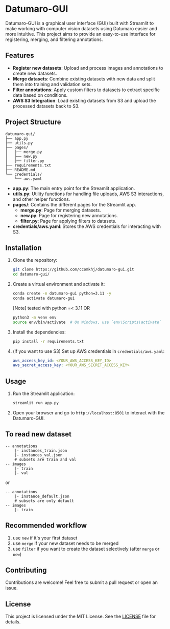 # Datumaro-GUI

Datumaro-GUI is a graphical user interface (GUI) built with Streamlit to make working with computer vision datasets using Datumaro easier and more intuitive. This project aims to provide an easy-to-use interface for registering, merging, and filtering annotations.

## Features

- **Register new datasets**: Upload and process images and annotations to create new datasets.
- **Merge datasets**: Combine existing datasets with new data and split them into training and validation sets.
- **Filter annotations**: Apply custom filters to datasets to extract specific data based on conditions.
- **AWS S3 Integration**: Load existing datasets from S3 and upload the processed datasets back to S3.

## Project Structure

```
datumaro-gui/
├── app.py
├── utils.py
├── pages/
│   ├── merge.py
│   ├── new.py
│   ├── filter.py
├── requirements.txt
├── README.md
└── credentials/
    └── aws.yaml
```

- **app.py**: The main entry point for the Streamlit application.
- **utils.py**: Utility functions for handling file uploads, AWS S3 interactions, and other helper functions.
- **pages/**: Contains the different pages for the Streamlit app.
    - **merge.py**: Page for merging datasets.
    - **new.py**: Page for registering new annotations.
    - **filter.py**: Page for applying filters to datasets.
- **credentials/aws.yaml**: Stores the AWS credentials for interacting with S3.

## Installation

1. Clone the repository:
    ```bash
    git clone https://github.com/ccomkhj/datumaro-gui.git
    cd datumaro-gui/
    ```

2. Create a virtual environment and activate it:
    ```bash
    conda create -n datumaro-gui python=3.11 -y
    conda activate datumaro-gui
    ```
    [Note] tested with python =< 3.11
    OR
    ```bash
    python3 -m venv env
    source env/bin/activate  # On Windows, use `env\Scripts\activate`
    ```

3. Install the dependencies:
    ```bash
    pip install -r requirements.txt
    ```

4. (if you want to use S3) Set up AWS credentials in `credentials/aws.yaml`:
    ```yaml
    aws_access_key_id: <YOUR_AWS_ACCESS_KEY_ID>
    aws_secret_access_key: <YOUR_AWS_SECRET_ACCESS_KEY>
    ```

## Usage

1. Run the Streamlit application:
    ```bash
    streamlit run app.py
    ```

2. Open your browser and go to `http://localhost:8501` to interact with the Datumaro-GUI.


## To read new dataset
```
-- annotations
    |- instances_train.json
    |- instances_val.json
    # subsets are train and val
-- images
    |- train
    |- val

```
or
```
-- annotations
    |- instance_default.json
    # subsets are only default
-- images
    |- train
```

## Recommended workflow
1. use `new` if it's your first dataset
2. use `merge` if your new dataset needs to be merged
3. use `filter` if you want to create the dataset selectively (after `merge` or `new`)


## Contributing

Contributions are welcome! Feel free to submit a pull request or open an issue.

## License

This project is licensed under the MIT License. See the [LICENSE](LICENSE) file for details.